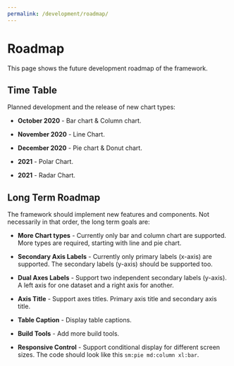 ```yaml
---
permalink: /development/roadmap/
---
```


# Roadmap

This page shows the future development roadmap of the framework.

## Time Table

Planned development and the release of new chart types:

* **October 2020** - Bar chart & Column chart.

* **November 2020** - Line Chart.

* **December 2020** - Pie chart & Donut chart.

* **2021** - Polar Chart.

* **2021** - Radar Chart.

## Long Term Roadmap

The framework should implement new features and components. Not necessarily in that order, the long term goals are:

* **More Chart types** - Currently only bar and column chart are supported. More types are required, starting with line and pie chart.

* **Secondary Axis Labels** - Currently only primary labels (x-axis) are supported. The secondary labels (y-axis) should be supported too.

* **Dual Axes Labels** - Support two independent secondary labels (y-axis). A left axis for one dataset and a right axis for another.

* **Axis Title** - Support axes titles. Primary axis title and secondary axis title.

* **Table Caption** - Display table captions.

* **Build Tools** - Add more build tools.

* **Responsive Control** - Support conditional display for different screen sizes. The code should look like this `sm:pie md:column xl:bar`.

